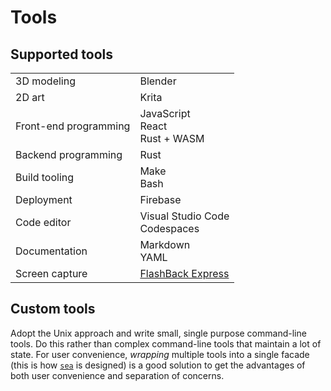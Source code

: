 # Tools

## Supported tools

<table>
    <tr>
        <td>3D modeling</td>
        <td>
            <div>Blender</div>
        </td>
    </tr>
    <tr>
        <td>2D art</td>
        <td>
            <div>Krita</div>
        </td>
    </tr>
    <tr>
        <td>Front-end programming</td>
        <td>
            <div>JavaScript</div>            
            <div>React</div>
            <div>Rust + WASM</div>
        </td>
    </tr>
    <tr>
        <td>Backend programming</td>
        <td>
            <div>Rust</div>
        </td>
    </tr>
    <tr>
        <td>Build tooling</td>
        <td>
            <div>Make</div>            
            <div>Bash</div>
        </td>
    </tr>    
    <tr>
        <td>Deployment</td>
        <td>
            <div>Firebase</div>            
        </td>
    </tr>    
    <tr>
        <td>Code editor</td>
        <td>
            <div>Visual Studio Code</div>
            <div>Codespaces</div>            
        </td>
    </tr>
    <tr>
        <td>Documentation</td>
        <td>
            <div>Markdown</div>            
            <div>YAML</div>
        </td>
    </tr>
    <tr>
        <td>Screen capture</td>
        <td>
            <div><a href="https://www.flashbackrecorder.com/express/">FlashBack Express</a></div>
        </td>
    </tr>
</table>


## Custom tools

Adopt the Unix approach and write small, single purpose command-line tools.  Do this rather than complex command-line tools that maintain a lot of state. For user convenience, _wrapping_ multiple tools into a single facade (this is how [`sea`](/source/projects/sea) is designed) is a good solution to get the advantages of both user convenience and separation of concerns.